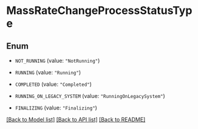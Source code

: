 # MassRateChangeProcessStatusType

## Enum


* `NOT_RUNNING` (value: `"NotRunning"`)

* `RUNNING` (value: `"Running"`)

* `COMPLETED` (value: `"Completed"`)

* `RUNNING_ON_LEGACY_SYSTEM` (value: `"RunningOnLegacySystem"`)

* `FINALIZING` (value: `"Finalizing"`)


[[Back to Model list]](../README.md#documentation-for-models) [[Back to API list]](../README.md#documentation-for-api-endpoints) [[Back to README]](../README.md)


